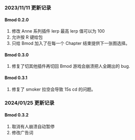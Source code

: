 ### 2023/11/11 更新记录

#### Bmod 0.2.0

1. 修改 Anne 系列插件 lerp 最高 lerp 值可以为 100
2. 允许按 R 键给包
3. 只给 Bmod 加入了在每一个 Chapter 结束提供下一张图选择。

#### Bmod 0.3.0
1. 修复了切其他插件再切回 Bmod 游戏会崩溃把人全踢出的 bug.

#### Bmod 0.3.1
1. 修复了 smoker 拉空会导致 15s cd 的问题。

### 2024/01/25 更新记录

#### Bmod 0.3.2
1. 取消有人崩溃自动暂停
2. 修改广告词
